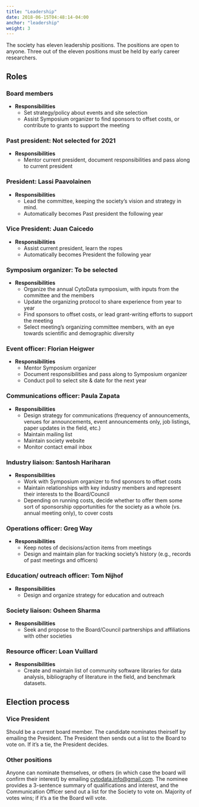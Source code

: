 ```yaml
---
title: "Leadership"
date: 2018-06-15T04:48:14-04:00
anchor: "leadership"
weight: 3
---
```


The society has eleven leadership positions. The positions are open to anyone. Three out of the eleven positions must be held by early career researchers. 

## Roles

### Board members
- **Responsibilities**
  - Set strategy/policy about events and site selection
  - Assist Symposium organizer to find sponsors to offset costs, or contribute to grants to support the meeting

### Past president: Not selected for 2021
- **Responsibilities**
  - Mentor current president, document responsibilities and pass along to current president

### President: Lassi Paavolainen
- **Responsibilities**
  - Lead the committee, keeping the society’s vision and strategy in mind.
  - Automatically becomes Past president the following year

### Vice President: Juan Caicedo
- **Responsibilities**
  - Assist current president, learn the ropes
  - Automatically becomes President the following year

### Symposium organizer: To be selected
- **Responsibilities**
  - Organize the annual CytoData symposium, with inputs from the committee and the members
  - Update the organizing protocol to share experience from year to year
  - Find sponsors to offset costs, or lead grant-writing efforts to support the meeting
  - Select meeting’s organizing committee members, with an eye towards scientific and demographic diversity 

### Event officer: Florian Heigwer
- **Responsibilities**
  - Mentor Symposium organizer
  - Document responsibilities and pass along to Symposium organizer
  - Conduct poll to select site & date for the next year 

### Communications officer: Paula Zapata
- **Responsibilities**
  - Design strategy for communications (frequency of announcements, venues for announcements, event announcements only, job listings, paper updates in the field, etc.)
  - Maintain mailing list
  - Maintain society website
  - Monitor contact email inbox 

### Industry liaison: Santosh Hariharan
- **Responsibilities**
  - Work with Symposium organizer to find sponsors to offset costs
  - Maintain relationships with key industry members and represent their interests to the Board/Council
  - Depending on running costs, decide whether to offer them some sort of sponsorship opportunities for the society as a whole (vs. annual meeting only), to cover costs 

### Operations officer: Greg Way
- **Responsibilities**
  - Keep notes of decisions/action items from meetings 
  - Design and maintain plan for tracking society’s history (e.g., records of past meetings and officers)
  
### Education/ outreach officer: Tom Nijhof
- **Responsibilities**
  - Design and organize strategy for education and outreach

### Society liaison: Osheen Sharma
- **Responsibilities**
  - Seek and propose to the Board/Council partnerships and affiliations with other societies

### Resource officer: Loan Vuillard
- **Responsibilities**
  - Create and maintain list of community software libraries for data analysis, bibliography of literature in the field, and benchmark datasets.

## Election process

### Vice President
Should be a current board member. The candidate nominates theirself by emailing the President. The President then sends out a list to the Board to vote on. If it’s a tie, the President decides.

### Other positions
Anyone can nominate themselves, or others (in which case the board will confirm their interest) by emailing <cytodata.info@gmail.com>. The nominee provides a 3-sentence summary of qualifications and interest, and the Communication Officer send out a list for the Society to vote on. Majority of votes wins; if it’s a tie the Board will vote.
